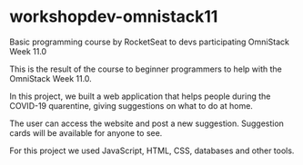 # workshopdev-omnistack11
Basic programming course by RocketSeat to devs participating OmniStack Week 11.0

This is the result of the course to beginner programmers to help with the OmniStack Week 11.0.

In this project, we built a web application that helps people during the COVID-19 quarentine, giving suggestions on what to do at home.

The user can access the website and post a new suggestion. Suggestion cards will be available for anyone to see.

For this project we used JavaScript, HTML, CSS, databases and other tools. 

